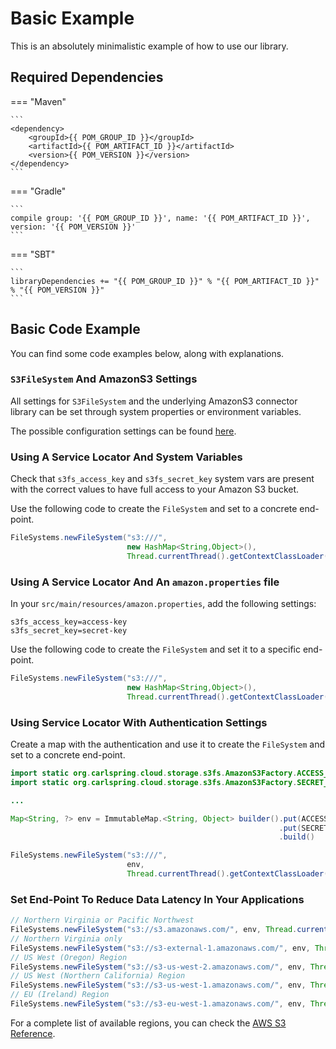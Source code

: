 # Basic Example

This is an absolutely minimalistic example of how to use our library.

## Required Dependencies

=== "Maven" 
    
    ```
    <dependency>
        <groupId>{{ POM_GROUP_ID }}</groupId>
        <artifactId>{{ POM_ARTIFACT_ID }}</artifactId>
        <version>{{ POM_VERSION }}</version>
    </dependency>
    ```

=== "Gradle"
    
    ```
    compile group: '{{ POM_GROUP_ID }}', name: '{{ POM_ARTIFACT_ID }}', version: '{{ POM_VERSION }}'
    ```

=== "SBT"
    
    ```
    libraryDependencies += "{{ POM_GROUP_ID }}" % "{{ POM_ARTIFACT_ID }}" % "{{ POM_VERSION }}"
    ```

## Basic Code Example

You can find some code examples below, along with explanations.

### `S3FileSystem` And AmazonS3 Settings

All settings for `S3FileSystem` and the underlying AmazonS3 connector library can be set through system properties or
environment variables.

The possible configuration settings can be found [here][Configuration Options].

### Using A Service Locator And System Variables

Check that `s3fs_access_key` and `s3fs_secret_key` system vars are present with the correct values to have full access
to your Amazon S3 bucket.

Use the following code to create the `FileSystem` and set to a concrete end-point.

```java
FileSystems.newFileSystem("s3:///",
                          new HashMap<String,Object>(),
                          Thread.currentThread().getContextClassLoader());
```

### Using A Service Locator And An `amazon.properties` file

In your `src/main/resources/amazon.properties`, add the following settings:

```
s3fs_access_key=access-key
s3fs_secret_key=secret-key
```

Use the following code to create the `FileSystem` and set it to a specific end-point.

```java
FileSystems.newFileSystem("s3:///",
                          new HashMap<String,Object>(),
                          Thread.currentThread().getContextClassLoader());
```

### Using Service Locator With Authentication Settings

Create a map with the authentication and use it to create the `FileSystem` and set to a concrete end-point.

```java
import static org.carlspring.cloud.storage.s3fs.AmazonS3Factory.ACCESS_KEY;
import static org.carlspring.cloud.storage.s3fs.AmazonS3Factory.SECRET_KEY;

...

Map<String, ?> env = ImmutableMap.<String, Object> builder().put(ACCESS_KEY, "access key")
                                                            .put(SECRET_KEY, "secret key")
                                                            .build()

FileSystems.newFileSystem("s3:///",
                          env,
                          Thread.currentThread().getContextClassLoader());
```

### Set End-Point To Reduce Data Latency In Your Applications

```java
// Northern Virginia or Pacific Northwest
FileSystems.newFileSystem("s3://s3.amazonaws.com/", env, Thread.currentThread().getContextClassLoader());
// Northern Virginia only
FileSystems.newFileSystem("s3://s3-external-1.amazonaws.com/", env, Thread.currentThread().getContextClassLoader());
// US West (Oregon) Region
FileSystems.newFileSystem("s3://s3-us-west-2.amazonaws.com/", env, Thread.currentThread().getContextClassLoader());
// US West (Northern California) Region
FileSystems.newFileSystem("s3://s3-us-west-1.amazonaws.com/", env, Thread.currentThread().getContextClassLoader());
// EU (Ireland) Region
FileSystems.newFileSystem("s3://s3-eu-west-1.amazonaws.com/", env, Thread.currentThread().getContextClassLoader());
```

For a complete list of available regions, you can check the [AWS S3 Reference].


[<--# Links -->]: #
[Configuration Options]: ../configuration-options.md
[AWS S3 Reference]: http://docs.aws.amazon.com/general/latest/gr/rande.html#s3_region
